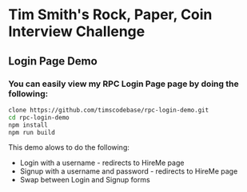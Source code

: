 # Tim Smith's Rock, Paper, Coin Interview Challenge

## Login Page Demo

### You can easily view my RPC Login Page page by doing the following:

```bash
clone https://github.com/timscodebase/rpc-login-demo.git
cd rpc-login-demo
npm install
npm run build
```

This demo alows to do the following:

- Login with a username - redirects to HireMe page
- Signup with a username and password - redirects to HireMe page
- Swap between Login and Signup forms